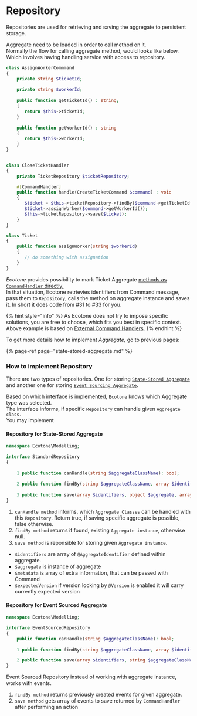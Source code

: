 # Repository

Repositories are used for retrieving and saving the aggregate to persistent storage. 

Aggregate need to be loaded in order to call method on it.   
Normally the flow for calling aggregate method, would looks like below. Which involves having handling service with access to repository.

```php
class AssignWorkerCommmand
{
    private string $ticketId;
    
    private string $workerId;
    
    public function getTicketId() : string;
    {
       return $this->ticketId;
    }
    
    public function getWorkerId() : string
    {
       return $this->workerId;
    }
}


class CloseTicketHandler
{
    private TicketRepository $ticketRepository;

    #[CommandHandler]
    public function handle(CreateTicketCommand $command) : void
    {
       $ticket = $this->ticketRepository->findBy($command->getTicketId());
       $ticket->assignWorker($command->getWorkerId());
       $this->ticketRepository->save($ticket);    
    }
}

class Ticket
{
    public function assignWorker(string $workerId)
    {
       // do something with assignation
    }
}
```

_Ecotone_ provides possibility to mark Ticket Aggregate [methods as `CommandHandler` directly.](state-stored-aggregate.md)   
In that situation, Ecotone retrievies identifiers from Command message, pass them to `Repository`, calls the method on aggregate instance and saves it. In short it does code from \#31 to \#33 for you. 

{% hint style="info" %}
As Ecotone does not try to impose specific solutions, you are free to choose, which fits you best in specific context. Above example is based on [External Command Handlers](external-command-handlers.md).
{% endhint %}

To get more details how to implement _Aggregate,_ go to previous pages:

{% page-ref page="state-stored-aggregate.md" %}

### How to implement Repository

There are two types of repositories. One for storing [`State-Stored Aggregate`](state-stored-aggregate.md) and another one for storing [`Event Sourcing Aggregate`]().

Based on which interface is implemented, `Ecotone` knows which Aggregate type was selected.  
The interface informs, if specific `Repository` can handle given `Aggregate class.`  
You may implement 

#### Repository for State-Stored Aggregate

```php
namespace Ecotone\Modelling;

interface StandardRepository
{
    
    1 public function canHandle(string $aggregateClassName): bool; 
    
    2 public function findBy(string $aggregateClassName, array $identifiers) : ?object;
    
    3 public function save(array $identifiers, object $aggregate, array $metadata, ?int $expectedVersion): void;
}
```

1. `canHandle method` informs, which `Aggregate Classes` can be handled with this `Repository`. Return true, if saving specific aggregate is possible, false otherwise.
2. `findBy method` returns if found, existing `Aggregate instance`, otherwise null. 
3. `save method` is reponsible for storing given `Aggregate instance`. 



* `$identifiers` are array of `@AggregateIdentifier` defined within aggregate.
* `$aggregate` is instance of aggregate
* `$metadata` is array of extra information, that can be passed with Command
* `$expectedVersion` if version locking by `@Version` is enabled it will carry currently expected version

#### Repository for Event Sourced Aggregate

```php
namespace Ecotone\Modelling;

interface EventSourcedRepository
{
    public function canHandle(string $aggregateClassName): bool;
    
    1 public function findBy(string $aggregateClassName, array $identifiers) :  EventStream;

    2 public function save(array $identifiers, string $aggregateClassName, array $events, array $metadata, int $versionBeforeHandling): void;
}
```

Event Sourced Repository  instead of working with aggregate instance, works with events. 

1. `findBy method` returns previously created events for given aggregate. 
2. `save method` gets array of events to save returned by `CommandHandler` after performing an action

